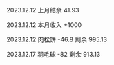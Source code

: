 
2023.12.12 上月结余 41.93

2023.12.12 本月收入 +1000

2023.12.12 肉松饼 -46.8 剩余 995.13

2023.12.17 羽毛球 -82 剩余 913.13